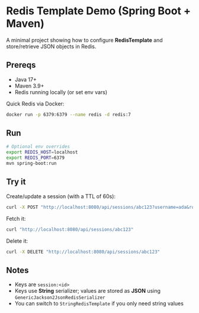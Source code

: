 # Redis Template Demo (Spring Boot + Maven)

A minimal project showing how to configure **RedisTemplate** and store/retrieve JSON objects in Redis.

## Prereqs
- Java 17+
- Maven 3.9+
- Redis running locally (or set env vars)

Quick Redis via Docker:
```bash
docker run -p 6379:6379 --name redis -d redis:7
```

## Run
```bash
# Optional env overrides
export REDIS_HOST=localhost
export REDIS_PORT=6379
mvn spring-boot:run
```

## Try it
Create/update a session (with a TTL of 60s):
```bash
curl -X POST "http://localhost:8080/api/sessions/abc123?username=ada&role=USER&role=ADMIN&ttlSeconds=60"
```

Fetch it:
```bash
curl "http://localhost:8080/api/sessions/abc123"
```

Delete it:
```bash
curl -X DELETE "http://localhost:8080/api/sessions/abc123"
```

## Notes
- Keys are `session:<id>`
- Keys use **String** serializer; values are stored as **JSON** using `GenericJackson2JsonRedisSerializer`
- You can switch to `StringRedisTemplate` if you only need string values
